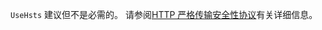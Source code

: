 `UseHsts` 建议但不是必需的。 请参阅[HTTP 严格传输安全性协议](xref:security/enforcing-ssl#http-strict-transport-security-protocol-hsts)有关详细信息。
